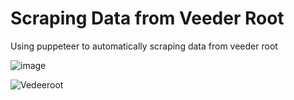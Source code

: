 
# Scraping Data from Veeder Root
Using puppeteer to automatically scraping data from veeder root 

![image](https://user-images.githubusercontent.com/74519762/185865165-59815563-1f56-4e89-93ac-0e7879d0e5c2.png)


![Vedeeroot](https://user-images.githubusercontent.com/74519762/195978907-33fb553b-b7e0-4f8c-8f4b-2f7676ee8d13.PNG)



